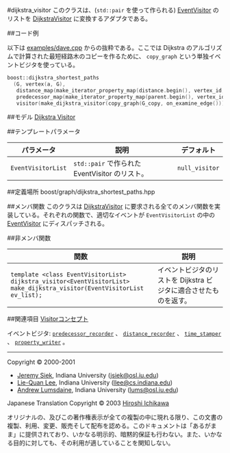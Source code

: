 #dijkstra_visitor<EventVisitorList>
このクラスは、(`std::pair` を使って作られる) [EventVisitor](./EventVisitor.md) のリストを [DijkstraVisitor](./DijkstraVisitor.md) に変換するアダプタである。


##コード例

以下は [examples/dave.cpp](./examples/dave.cpp.md) からの抜粋である。ここでは Dijkstra のアルゴリズムで計算された最短経路木のコピーを作るために、 `copy_graph` という単独イベントビジタを使っている。

```cpp
boost::dijkstra_shortest_paths
  (G, vertex(a, G), 
   distance_map(make_iterator_property_map(distance.begin(), vertex_id, distance[0])).
   predecessor_map(make_iterator_property_map(parent.begin(), vertex_id, parent[0])).
   visitor(make_dijkstra_visitor(copy_graph(G_copy, on_examine_edge()))));
```

##モデル
[Dijkstra Visitor](./DijkstraVisitor.md)


##テンプレートパラメータ

| パラメータ | 説明 | デフォルト |
|------------|------|------------|
| `EventVisitorList` | `std::pair` で作られた EventVisitor のリスト。 | `null_visitor` |


##定義場所
boost/graph/dijkstra_shortest_paths.hpp


##メンバ関数
このクラスは [DijkstraVisitor](./DijkstraVisitor.md) に要求される全てのメンバ関数を実装している。それぞれの関数で、適切なイベントが `EventVisitorList` の中の [EventVisitor](./EventVisitor.md) にディスパッチされる。


##非メンバ関数

| 関数 | 説明 |
|------|------|
| `template <class EventVisitorList>`<br/> `dijkstra_visitor<EventVisitorList>`<br/> `make_dijkstra_visitor(EventVisitorList ev_list);` | イベントビジタのリストを Dijkstra ビジタに適合させたものを返す。 |


##関連項目
[Visitorコンセプト](./visitor_concepts.md)

イベントビジタ: [`predecessor_recorder`](./predecessor_recorder.md) 、 [`distance_recorder`](./distance_recorder.md) 、 [`time_stamper`](./time_stamper.md) 、 [`property_writer`](./property_writer.md) 。 


***
Copyright © 2000-2001

- [Jeremy Siek](http://www.boost.org/doc/libs/1_31_0/people/jeremy_siek.htm), Indiana University (<jsiek@osl.iu.edu>)
- [Lie-Quan Lee](http://www.boost.org/doc/libs/1_31_0/people/liequan_lee.htm), Indiana University (<llee@cs.indiana.edu>)
- [Andrew Lumsdaine](http://www.osl.iu.edu/~lums), Indiana University (<lums@osl.iu.edu>)

Japanese Translation Copyright © 2003 [Hiroshi Ichikawa](gimite@mx12.freecom.ne.jp)

オリジナルの、及びこの著作権表示が全ての複製の中に現れる限り、この文書の複製、利用、変更、販売そして配布を認める。このドキュメントは「あるがまま」に提供されており、いかなる明示的、暗黙的保証も行わない。また、いかなる目的に対しても、その利用が適していることを関知しない。

